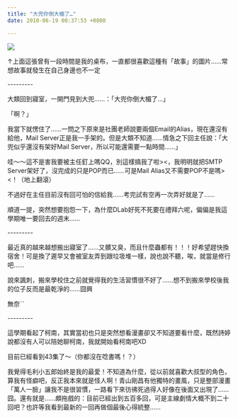 ```yaml
---
title: "大兜你倒大楣了…"
date: 2010-06-19 00:37:53 +0800

---
```


![](/images/slum-area/65_0.jpg)
<p>&uarr;上面這張曾有一段時間是我的桌布，一直都很喜歡這種有「故事」的圖片&hellip;&hellip;常想故事就發生在自己身邊也不一定</p><p>---------</p><p>大類回到寢室，一開門見到大兜&hellip;&hellip;：「大兜你倒大楣了&hellip;」</p><p>「啊？」</p><p>我當下就愣住了&hellip;&hellip;一問之下原來是社團老師說要兩個Email的Alias，現在還沒有給他，Mail Server正是我一手架的。但是大類不知道&hellip;&hellip;情急之下回主任說：「大兜似乎還沒有架好Mail Server，所以可能還需要一點時間&hellip;&hellip;」</p><p>哇～～這不是害我要被主任釘上嗎QQ，別這樣搞我了啦&gt;&lt;，我明明就把SMTP Server架好了，沒完成的只是POP而已&hellip;&hellip;可是Mail Alias又不需要POP不是嗎&gt;&lt;！（地上翻滾）</p><p>不過好在主任目前沒有回可怕的信給我&hellip;&hellip;考完試有空再一次弄好就是了&hellip;&hellip;</p><p>順道一提，突然想要抱怨一下，為什麼DLab好死不死要在禮拜六呢，偏偏是我這學期唯一要回去的週末&hellip;&hellip;</p><p>---------</p><p>最近真的越來越想搬出寢室了&hellip;&hellip;又髒又臭，而且什麼蟲都有！！！好希望趕快換宿舍！可是換了遲早又會被室友弄到跟垃圾堆一樣，說也說不聽，唉，就當是修行吧&hellip;&hellip;</p><p>說來諷刺，搬來學校住之前就覺得我的生活習慣很不好了&hellip;&hellip;想不到搬來學校後我的位子反而是最乾淨的&hellip;&hellip;囧興</p><p>無奈ˊˋ</p><p>---------</p><p>這學期看起了柯南，其實當初也只是突然想看漫畫卻又不知道要看什麼，既然詩婷說都沒有人可以陪她聊柯南，我就開始看柯南吧XD</p><p>目前已經看到43集了～（你都沒在唸書嗎！？）</p><p>我覺得毛利小五郎始終是我的最愛！不知道為什麼，從以前就喜歡大叔型的角色，算我有怪癖吧，反正我本來就是怪人啊！青山剛昌有他獨特的畫風，只是整部漫畫「萬人一臉」讓我不是很習慣，一路看下來彷彿死過得人好像在後面又出現了&hellip;&hellip;囧。還有就是&hellip;&hellip;頗拖戲的：目前已經出到五百多回，可是主線劇情大概不到二十回吧？也許等我看到最新的一回再做個最後心得統整&hellip;&hellip;</p><p>&nbsp;</p>
